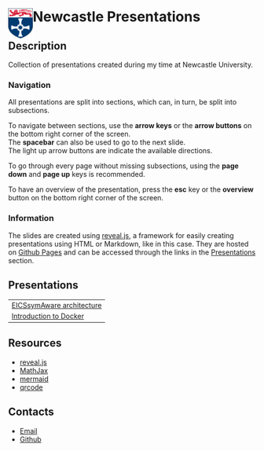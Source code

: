 # <img id="home-icon" src="vendor/img/newcastle-logo.svg" align="left" width="50em" alt="Icon"> Newcastle Presentations

<!-- New section -->

## Description

Collection of presentations created during my time at Newcastle University.

<!-- New subsection -->

### Navigation

All presentations are split into sections, which can, in turn, be split into subsections.

To navigate between sections, use the **arrow keys** or the **arrow buttons** on the bottom right corner of the screen.  
The **spacebar** can also be used to go to the next slide.  
The light up arrow buttons are indicate the available directions.

<!-- .element: class="fragment" -->

To go through every page without missing subsections, using the **page down** and **page up** keys is recommended.

<!-- .element: class="fragment" -->

To have an overview of the presentation, press the **esc** key or the **overview** button on the bottom right corner of the screen.

<!-- .element: class="fragment" -->

<!-- New subsection -->

### Information

The slides are created using [reveal.js](https://revealjs.com/), a framework for easily creating presentations using HTML or Markdown, like in this case.
They are hosted on [Github Pages](https://pages.github.com/) and can be accessed through the links in the [Presentations](#presentations) section.

<!-- New section -->

## Presentations

<div class="scrollable">

|                                                                      |
| -------------------------------------------------------------------- |
| [EICSsymAware architecture](presentations/EICSsymAware-architecture) |
| [Introduction to Docker](presentations/Docker-Introduction)          |

</div>

<!-- New section -->

## Resources

- [reveal.js](https://revealjs.com/)
- [MathJax](https://www.mathjax.org/)
- [mermaid](https://mermaid-js.github.io/mermaid/#/)
- [qrcode](https://davidshimjs.github.io/qrcodejs/)

<!-- New section -->

## Contacts

- [Email](mailto:e.casablanca2@newcastle.ac.uk)
- [Github](https://github.com/TendTo)
